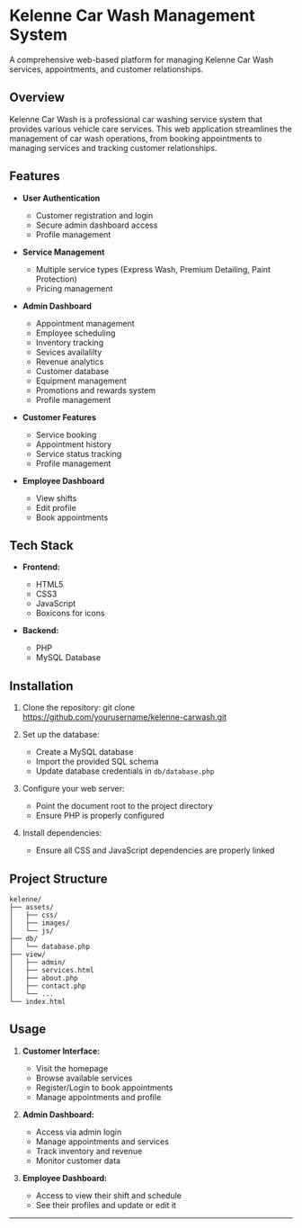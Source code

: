 
# Kelenne Car Wash Management System

A comprehensive web-based platform for managing Kelenne Car Wash services, appointments, and customer relationships.

## Overview

Kelenne Car Wash is a professional car washing service system that provides various vehicle care services. This web application streamlines the management of car wash operations, from booking appointments to managing services and tracking customer relationships.

## Features

- **User Authentication**
  - Customer registration and login
  - Secure admin dashboard access
  - Profile management

- **Service Management**
  - Multiple service types (Express Wash, Premium Detailing, Paint Protection)
  - Pricing management


- **Admin Dashboard**
  - Appointment management
  - Employee scheduling
  - Inventory tracking
  - Sevices availalilty
  - Revenue analytics
  - Customer database
  - Equipment management
  - Promotions and rewards system
  - Profile management
    
- **Customer Features**
  - Service booking
  - Appointment history
  - Service status tracking
  - Profile management
  
- **Employee Dashboard**
  - View shifts
  - Edit profile
  - Book appointments

## Tech Stack

- **Frontend:**
  - HTML5
  - CSS3
  - JavaScript
  - Boxicons for icons

- **Backend:**
  - PHP
  - MySQL Database

## Installation

1. Clone the repository:
git clone https://github.com/yourusername/kelenne-carwash.git

2. Set up the database:
   - Create a MySQL database
   - Import the provided SQL schema
   - Update database credentials in `db/database.php`

3. Configure your web server:
   - Point the document root to the project directory
   - Ensure PHP is properly configured

4. Install dependencies:
   - Ensure all CSS and JavaScript dependencies are properly linked

## Project Structure

```
kelenne/
├── assets/
│   ├── css/
│   ├── images/
│   └── js/
├── db/
│   └── database.php
├── view/
│   ├── admin/
│   ├── services.html
│   ├── about.php
│   ├── contact.php
│   └── ...
└── index.html
```

## Usage

1. **Customer Interface:**
   - Visit the homepage
   - Browse available services
   - Register/Login to book appointments
   - Manage appointments and profile

2. **Admin Dashboard:**
   - Access via admin login
   - Manage appointments and services
   - Track inventory and revenue
   - Monitor customer data

3. **Employee Dashboard:**
   - Access to view their shift and schedule
   - See their profiles and update or edit it

---
